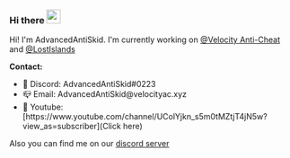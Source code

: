### Hi there <img src="https://media.giphy.com/media/hvRJCLFzcasrR4ia7z/giphy.gif" width="25px">

Hi! I'm AdvancedAntiSkid. I'm currently working on [@Velocity Anti-Cheat](https://github.com/VelocityMC) and [@LostIslands](https://github.com/AdvancedAntiSkid/LostIslands-Game-API)

**Contact:**  

<ul>
  <li>💬 Discord: AdvancedAntiSkid#0223</li>
  <li>📪 Email: AdvancedAntiSkid@velocityac.xyz</li>
  <li>🎥 Youtube: [https://www.youtube.com/channel/UColYjkn_s5m0tMZtjT4jN5w?view_as=subscriber](Click here)</li>
</ul>

Also you can find me on our [discord server](https://discord.gg/tbuEj8y)
